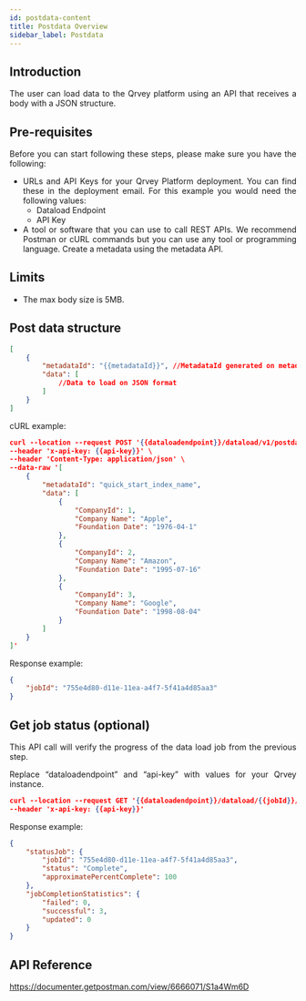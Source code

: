 ```yaml
---
id: postdata-content
title: Postdata Overview
sidebar_label: Postdata
---
```


<div style="text-align: justify">

## Introduction
The user can load data to the Qrvey platform using an API that receives a body with a JSON structure.


## Pre-requisites
Before you can start following these steps, please make sure you have the following:
* URLs and API Keys for your Qrvey Platform deployment. You can find these in the deployment email. For this example you would need the following values:
  * Dataload Endpoint
  * API Key 
* A tool or software that you can use to call REST APIs. We recommend Postman or cURL commands but you can use any tool or programming language.
Create a metadata using the metadata API.

## Limits
* The max body size is 5MB.

## Post data structure

```json
[
    {
        "metadataId": "{{metadataId}}", //MetadataId generated on metadata creation
        "data": [
            //Data to load on JSON format
        ]
    }
]

```
cURL example:

```JSON
curl --location --request POST '{{dataloadendpoint}}/dataload/v1/postdata' \
--header 'x-api-key: {{api-key}}' \
--header 'Content-Type: application/json' \
--data-raw '[
    {
        "metadataId": "quick_start_index_name",
        "data": [
            {
                "CompanyId": 1,
                "Company Name": "Apple",
                "Foundation Date": "1976-04-1"
            },
            {
                "CompanyId": 2,
                "Company Name": "Amazon",
                "Foundation Date": "1995-07-16"
            },
            {
                "CompanyId": 3,
                "Company Name": "Google",
                "Foundation Date": "1998-08-04"
            }
        ]
    }
]'
```


Response example:

```JSON
{
    "jobId": "755e4d80-d11e-11ea-a4f7-5f41a4d85aa3"
}
```

## Get job status (optional)

This API call will verify the progress of the data load job from the previous step.

Replace “dataloadendpoint” and “api-key” with values for your Qrvey instance.


```JSON
curl --location --request GET '{{dataloadendpoint}}/dataload/{{jobId}}/status' \
--header 'x-api-key: {{api-key}}'
```


Response example:
```JSON
{
    "statusJob": {
        "jobId": "755e4d80-d11e-11ea-a4f7-5f41a4d85aa3",
        "status": "Complete",
        "approximatePercentComplete": 100
    },
    "jobCompletionStatistics": {
        "failed": 0,
        "successful": 3,
        "updated": 0
    }
}

```

## API Reference

https://documenter.getpostman.com/view/6666071/S1a4Wm6D



